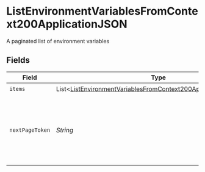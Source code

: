 # ListEnvironmentVariablesFromContext200ApplicationJSON

A paginated list of environment variables


## Fields

| Field                                                                                                                                                     | Type                                                                                                                                                      | Required                                                                                                                                                  | Description                                                                                                                                               |
| --------------------------------------------------------------------------------------------------------------------------------------------------------- | --------------------------------------------------------------------------------------------------------------------------------------------------------- | --------------------------------------------------------------------------------------------------------------------------------------------------------- | --------------------------------------------------------------------------------------------------------------------------------------------------------- |
| `items`                                                                                                                                                   | List<[ListEnvironmentVariablesFromContext200ApplicationJSONItems](../../models/operations/ListEnvironmentVariablesFromContext200ApplicationJSONItems.md)> | :heavy_check_mark:                                                                                                                                        | N/A                                                                                                                                                       |
| `nextPageToken`                                                                                                                                           | *String*                                                                                                                                                  | :heavy_check_mark:                                                                                                                                        | A token to pass as a `page-token` query parameter to return the next page of results.                                                                     |